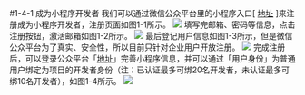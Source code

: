 #1-4-1 成为小程序开发者
我们可以通过微信公众平台里的小程序入口[ [地址](https://mp.weixin.qq.com/cgi-bin/wx) ]来注册成为小程序开发者，注册页面如图1-1所示。
![](/assets/图1-1.png)
填写完邮箱、密码等信息，点击注册按钮，激活邮箱如图1-2所示。
![](/assets/图1-2.png)
最后登记用户信息如图1-3所示，但是微信公众平台为了真实、安全性，所以目前只针对企业用户开放注册。
![](/assets/图1-3.png)
完成注册后，可以登录公众平台「[地址](https://mp.weixin.qq.com)」完善小程序信息，并可以通过「用户身份」为普通用户绑定为项目的开发者身份（注：已认证最多可绑20名开发者，未认证最多可绑10名开发者），如图1-4所示。
![](/assets/图1-4.png)

